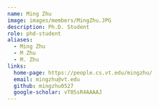 ```yaml
---
name: Ming Zhu
image: images/members/MingZhu.JPG
description: Ph.D. Student
role: phd-student
aliases:
  - Ming Zhu
  - M Zhu
  - M. Zhu
links:
  home-page: https://people.cs.vt.edu/mingzhu/
  email: mingzhu@vt.edu
  github: mingzhu0527
  google-scholar: vT0SsR4AAAAJ
---
```


